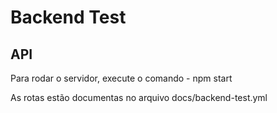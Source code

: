 # Backend Test

## API

Para rodar o servidor, execute o comando
    -   npm start

As rotas estão documentas no arquivo docs/backend-test.yml